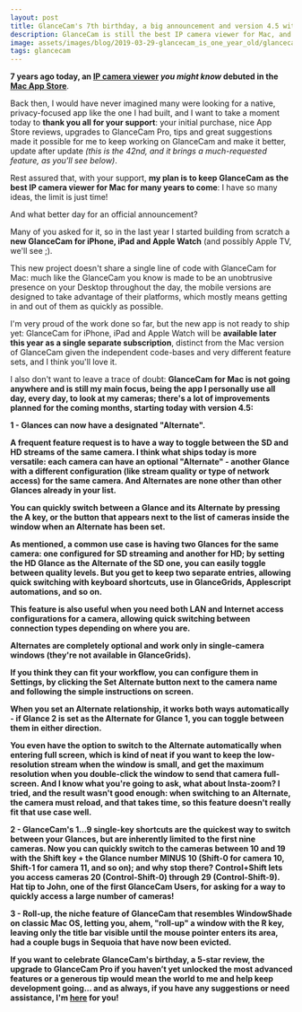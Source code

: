 ```yaml
---
layout: post
title: GlanceCam's 7th birthday, a big announcement and version 4.5 with Alternate Glances
description: GlanceCam is still the best IP camera viewer for Mac, and soon will expand to iOS, iPadOS and Apple Watch
image: assets/images/blog/2019-03-29-glancecam_is_one_year_old/glancecam_birthday.png
tags: glancecam
---
```

<b>7 years ago today, an [IP camera viewer](https://www.glancecam.app) _you might know_ debuted in the [Mac App Store](https://itunes.apple.com/us/app/glancecam-ip-webcam-viewer/id1360797896?l=it&ls=1&mt=12)</b>.

Back then, I would have never imagined many were looking for a native, privacy-focused app like the one I had built, and I want to take a moment today to <b>thank you all for your support</b>: your initial purchase, nice App Store reviews, upgrades to GlanceCam Pro, tips and great suggestions made it possible for me to keep working on GlanceCam and make it better, update after update <i>(this is the 42nd, and it brings a much-requested feature, as you'll see below)</i>.

Rest assured that, with your support, <b>my plan is to keep GlanceCam as the best IP camera viewer for Mac for many years to come</b>: I have so many ideas, the limit is just time!

And what better day for an official announcement?

Many of you asked for it, so in the last year I started building from scratch a <b>new GlanceCam for iPhone, iPad and Apple Watch</b> (and possibly Apple TV, we'll see ;).

This new project doesn't share a single line of code with GlanceCam for Mac: much like the GlanceCam you know is made to be an unobtrusive presence on your Desktop throughout the day, the mobile versions are designed to take advantage of their platforms, which mostly means getting in and out of them as quickly as possible.

I'm very proud of the work done so far, but the new app is not ready to ship yet: GlanceCam for iPhone, iPad and Apple Watch will be <b>available later this year as a single separate subscription</b>, distinct from the Mac version of GlanceCam given the independent code-bases and very different feature sets, and I think you'll love it.

I also don't want to leave a trace of doubt: <b>GlanceCam for Mac is not going anywhere and is still my main focus<b>, being the app I personally use all day, every day, to look at my cameras; there's a lot of improvements planned for the coming months, starting today with version 4.5:

1 - <b>Glances can now have a designated "Alternate".</b>

A frequent feature request is to have a way to toggle between the SD and HD streams of the same camera.
I think what ships today is more versatile: each camera can have an optional "Alternate" - another Glance with a different configuration (like stream quality or type of network access) for the same camera. And Alternates are none other than other Glances already in your list.

You can quickly switch between a Glance and its Alternate by pressing the A key, or the button that appears next to the list of cameras inside the window when an Alternate has been set.

As mentioned, a common use case is having two Glances for the same camera: one configured for SD streaming and another for HD; by setting the HD Glance as the Alternate of the SD one, you can easily toggle between quality levels. But you get to keep two separate entries, allowing quick switching with keyboard shortcuts, use in GlanceGrids, Applescript automations, and so on.

This feature is also useful when you need both LAN and Internet access configurations for a camera, allowing quick switching between connection types depending on where you are.

Alternates are completely optional and work only in single-camera windows (they're not available in GlanceGrids).

If you think they can fit your workflow, you can configure them in Settings, by clicking the Set Alternate button next to the camera name and following the simple instructions on screen.

When you set an Alternate relationship, it works both ways automatically - if Glance 2 is set as the Alternate for Glance 1, you can toggle between them in either direction.

You even have the option to switch to the Alternate automatically when entering full screen, which is kind of neat if you want to keep the low-resolution stream when the window is small, and get the maximum resolution when you double-click the window to send that camera full-screen. And I know what you're going to ask, what about Insta-zoom? I tried, and the result wasn't good enough: when switching to an Alternate, the camera must reload, and that takes time, so this feature doesn't really fit that use case well.

2 - GlanceCam's 1…9 single-key shortcuts are the quickest way to switch between your Glances, but are inherently limited to the first nine cameras. Now you can quickly switch to the cameras between 10 and 19 with the Shift key + the Glance number MINUS 10 (Shift-0 for camera 10, Shift-1 for camera 11, and so on); and why stop there? Control+Shift lets you access cameras 20 (Control-Shift-0) through 29 (Control-Shift-9). Hat tip to John, one of the first GlanceCam Users, for asking for a way to quickly access a large number of cameras!

3 - Roll-up, the niche feature of GlanceCam that resembles WindowShade on classic Mac OS, letting you, ahem, "roll-up" a window with the R key, leaving only the title bar visible until the mouse pointer enters its area, had a couple bugs in Sequoia that have now been evicted.

<b>If you want to celebrate GlanceCam's birthday, a 5-star review, the upgrade to GlanceCam Pro if you haven’t yet unlocked the most advanced features or a generous tip would mean the world to me and help keep development going</b>... and as always, if you have any suggestions or need assistance, I'm [here](mailto:support@cdf1982.com) for you!